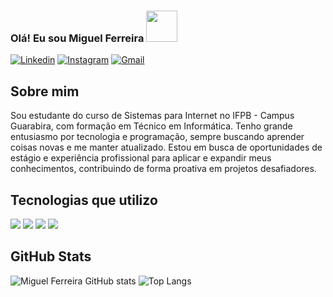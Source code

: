 ### Olá! Eu sou Miguel Ferreira <img src="https://i.pinimg.com/originals/10/eb/72/10eb72c98fd1c929607a6139e721b1e7.gif" height="50px" >
[![Linkedin](https://img.shields.io/badge/LinkedIn-0077B5?style=for-the-badge&logo=linkedin&logoColor=white)](https://www.linkedin.com/in/miguel-ferreira-05092b264/)
[![Instagram](https://img.shields.io/badge/Instagram-E4405F?style=for-the-badge&logo=instagram&logoColor=white)](https://www.instagram.com/miguelsfrds/)
[![Gmail](https://img.shields.io/badge/Gmail-D14836?style=for-the-badge&logo=gmail&logoColor=white)](mailto:miguelferreirads458@gmail.com)

## Sobre mim
Sou estudante do curso de Sistemas para Internet no IFPB - Campus Guarabira, com formação em Técnico em Informática. Tenho grande entusiasmo por tecnologia e programação, sempre buscando aprender coisas novas e me manter atualizado. Estou em busca de oportunidades de estágio e experiência profissional para aplicar e expandir meus conhecimentos, contribuindo de forma proativa em projetos desafiadores.

## Tecnologias que utilizo
<div style="display: inline_block">
  <img src="https://img.shields.io/badge/Python-14354C?style=for-the-badge&logo=python&logoColor=white">
  <img src="https://img.shields.io/badge/HTML5-E34F26?style=for-the-badge&logo=html5&logoColor=white">
  <img src="https://img.shields.io/badge/CSS3-1572B6?style=for-the-badge&logo=css3&logoColor=white">
  <img src="https://img.shields.io/badge/JavaScript-F7DF1E?style=for-the-badge&logo=javascript&logoColor=black">
</div>

## GitHub Stats
![Miguel Ferreira GitHub stats](https://github-readme-stats.vercel.app/api?username=miguelsfrds&show_icons=true&theme=dracula)
![Top Langs](https://github-readme-stats.vercel.app/api/top-langs/?username=miguelsfrds&size_weight=0.5&count_weight=0.5)

